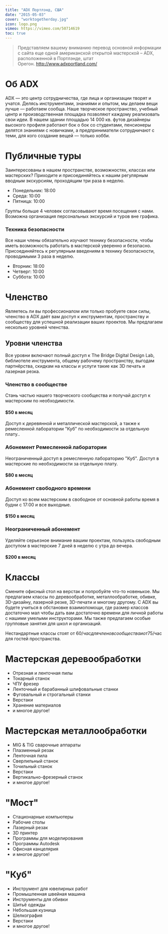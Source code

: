 ```yaml
---
title: "ADX Портлэнд, США"
date: "2015-05-03"
cover: "worktogetherday.jpg"
icon: logo.png
vimeo: https://vimeo.com/50714619
toc: true
---
```


> Представляем вашему вниманию перевод основной информации с сайта еще одной американской открытой мастерской – ADX, расположенной в Портлэнде, штат Орегон. http://www.adxportland.com/

# Об ADX

ADX — это центр сотрудничества, где лица и организации творят и учатся. Делясь инструментами, знаниями и опытом, мы делаем вещи лучше — работаем сообща. Наше творческое пространство, учебный центр и производственная площадка позволяют каждому реализовать свои идеи. В нашем здании площадью 14 000 кв. футов дизайнеры высокого профиля работают бок о бок со студентами, пенсионеры делятся знаниями с новичками, а предприниматели сотрудничают с теми, для кого создание вещей — только хобби.

# Публичные туры

Заинтересованы в нашем пространстве, возможностях, классах или мастерских? Приходите и присоединяйтесь к нашим регулярным вводным экскурсиям, проходящим три раза в неделю.

- Понедельник: 18:00
- Среда: 10:00
- Пятница: 10:00

Группы больше 4 человек согласовывают время посещения с нами. Возможна организация персональных экскурсий и туров вне графика.

### Техника безопасности

Все наши члены обязательно изучают технику безопасности, чтобы иметь возможность работать в мастерской уверенно и безопасно. Присоединяйтесь к регулярным введениям в технику безопасности, проводимыми 3 раза в неделю.

- Вторник: 18:00
- Четверг: 10:00
- Суббота: 10:00

<youtube-embed link="https://www.youtube.com/watch?v=TrlscX5_ozo" />

# Членство

Являетесь ли вы профессионалом или только пробуете свои силы, членство в ADX даёт вам доступ к инструментам, пространству и сообществу для успешной реализации ваших проектов. Мы предлагаем несколько уровней членства.

## Уровни членства

Все уровни включают полный доступ к The Bridge Digital Design Lab, библиотеле инструмента, общему рабочему пространству, выгодам партнёрства, скидкам на классы и услуги такие как 3D печать и лазерная резка.

### Членство в сообществе

Стань частью нашего творческого сообщества и получай доступ к мастерским по необходимости.

#### $50 в месяц

Доступ к деревянной и металлической мастерской, а также к ремесленной лаборатории "Куб" по необходимости за отдельную плату..

### Абонемент Ремесленной лаборатории

Неограниченный доступ в ремесленную лабораторию "Куб". Доступ в мастерские по необходимости за отдельную плату.

#### $80 в месяц

### Абонемент свободного времени

Доступ ко всем мастерским в свободное от основной работы время в будни с 17:00 и все выходные.

#### $150 в месяц

### Неограниченный абонемент

Уделяйте серьезное внимание вашим проектам, пользуясь свободным доступом в мастерские 7 дней в неделю с утра до вечера.

#### $200 в месяц

<youtube-embed link="https://youtu.be/qmaf3UcCGPg" />

# Классы

Смените офисный стол на верстак и попробуйте что-то новенькое. Мы предлагаем классы по деревообработке, металлообработке, обивке, 3D-дизайну, лазерной резке, 3D-печати и многому другому. С ADX вы будете учиться в обстановке взаимопомощи, где размер классов достаточно мал чтобы дать вам достаточно времени для личной работы с нашими умелыми инструкторами. Мы также предлагаем особые групповые занятия для школ и организаций.

Нестандартные классы стоят от $60/час для членов сообщества и от $75/час для гостей пространства.

# Мастерская деревообработки

- Отрезная и ленточная пилы
- Токарный станок
- ЧПУ фрезер
- Ленточный и барабанный шлифовальные станки
- Фуговальный и строгальный станки
- Верстаки
- Хранение материалов
- и многое другое!

# Мастерская металлообработки

- MIG & TIG сварочные аппараты
- Плазменный резак
- Ленточная пила
- Сверлильный станок
- Точильный станок
- Верстаки
- Вертикально-фрезерный станок
- и многое другое!

# "Мост"

- Стационарные компьютеры
- Рабочие столы
- Лазерный резак
- 3D принтер
- Программы для моделирования
- Программы Autodesk
- Офисная канцелярия
- и многое другое!

# "Куб"

- Инструмент для ювелирных работ
- Промышленная швейная машина
- Инструменты для обивки
- Шитьё одежды
- Небольшая кузница
- Шелкография
- Верстаки
- и многое другое!
